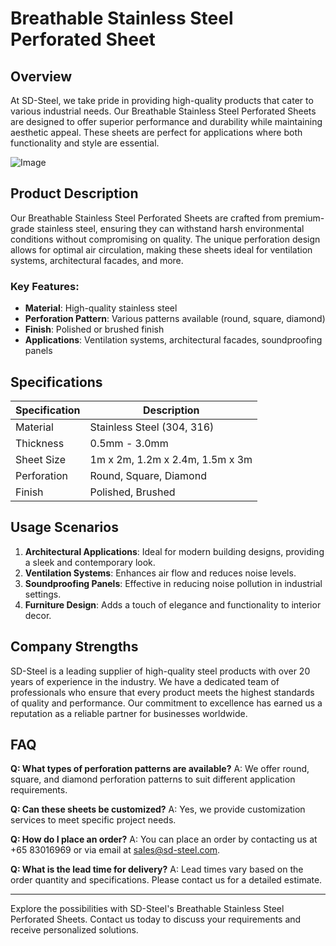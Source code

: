 # Breathable Stainless Steel Perforated Sheet

## Overview

At SD-Steel, we take pride in providing high-quality products that cater to various industrial needs. Our Breathable Stainless Steel Perforated Sheets are designed to offer superior performance and durability while maintaining aesthetic appeal. These sheets are perfect for applications where both functionality and style are essential.

![Image](https://github.com/user-attachments/assets/2567258e-e124-4816-932d-1809bd27ef0b)

## Product Description

Our Breathable Stainless Steel Perforated Sheets are crafted from premium-grade stainless steel, ensuring they can withstand harsh environmental conditions without compromising on quality. The unique perforation design allows for optimal air circulation, making these sheets ideal for ventilation systems, architectural facades, and more.

### Key Features:
- **Material**: High-quality stainless steel
- **Perforation Pattern**: Various patterns available (round, square, diamond)
- **Finish**: Polished or brushed finish
- **Applications**: Ventilation systems, architectural facades, soundproofing panels

## Specifications

| Specification | Description |
|---------------|-------------|
| Material      | Stainless Steel (304, 316) |
| Thickness     | 0.5mm - 3.0mm |
| Sheet Size    | 1m x 2m, 1.2m x 2.4m, 1.5m x 3m |
| Perforation   | Round, Square, Diamond |
| Finish        | Polished, Brushed |

## Usage Scenarios

1. **Architectural Applications**: Ideal for modern building designs, providing a sleek and contemporary look.
2. **Ventilation Systems**: Enhances air flow and reduces noise levels.
3. **Soundproofing Panels**: Effective in reducing noise pollution in industrial settings.
4. **Furniture Design**: Adds a touch of elegance and functionality to interior decor.

## Company Strengths

SD-Steel is a leading supplier of high-quality steel products with over 20 years of experience in the industry. We have a dedicated team of professionals who ensure that every product meets the highest standards of quality and performance. Our commitment to excellence has earned us a reputation as a reliable partner for businesses worldwide.

## FAQ

**Q: What types of perforation patterns are available?**
A: We offer round, square, and diamond perforation patterns to suit different application requirements.

**Q: Can these sheets be customized?**
A: Yes, we provide customization services to meet specific project needs.

**Q: How do I place an order?**
A: You can place an order by contacting us at +65 83016969 or via email at sales@sd-steel.com.

**Q: What is the lead time for delivery?**
A: Lead times vary based on the order quantity and specifications. Please contact us for a detailed estimate.

---

Explore the possibilities with SD-Steel's Breathable Stainless Steel Perforated Sheets. Contact us today to discuss your requirements and receive personalized solutions.